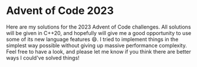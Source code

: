 # Advent of Code 2023
Here are my solutions for the 2023 Advent of Code challenges. All solutions will be given in C++20, and hopefully will give me a good opportunity to use some of its new language features :smile:. I tried to implement things in the simplest way possible without giving up massive performance complexity. Feel free to have a look, and please let me know if you think there are better ways I could've solved things!